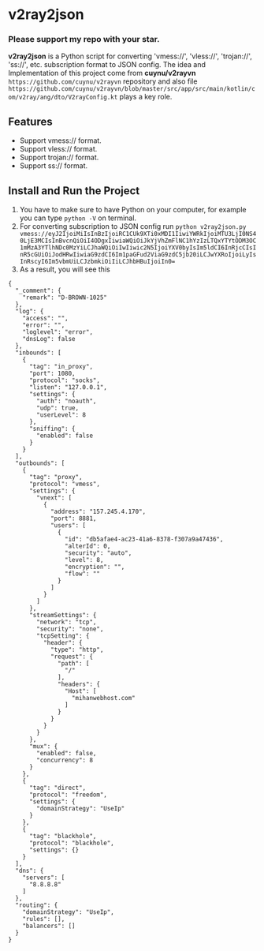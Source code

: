 # v2ray2json
### Please support my repo with your star.
**v2ray2json** is a Python script for converting 'vmess://', 'vless://', 'trojan://', 'ss://', etc. subscription format to JSON config.
The idea and Implementation of this project come from **cuynu/v2rayvn** `https://github.com/cuynu/v2rayvn` repository and also file `https://github.com/cuynu/v2rayvn/blob/master/src/app/src/main/kotlin/com/v2ray/ang/dto/V2rayConfig.kt` plays a key role.

## Features
- Support vmess:// format.
- Support vless:// format.
- Support trojan:// format.
- Support ss:// format.

## Install and Run the Project
1. You have to make sure to have Python on your computer, for example you can type `python -V` on terminal.
2. For converting subscription to JSON config run `python v2ray2json.py vmess://eyJ2IjoiMiIsInBzIjoiRC1CUk9XTi0xMDI1IiwiYWRkIjoiMTU3LjI0NS40LjE3MCIsInBvcnQiOiI4ODgxIiwiaWQiOiJkYjVhZmFlNC1hYzIzLTQxYTYtODM3OC1mMzA3YTlhNDc0MzYiLCJhaWQiOiIwIiwic2N5IjoiYXV0byIsIm5ldCI6InRjcCIsInR5cGUiOiJodHRwIiwiaG9zdCI6Im1paGFud2ViaG9zdC5jb20iLCJwYXRoIjoiLyIsInRscyI6Im5vbmUiLCJzbmkiOiIiLCJhbHBuIjoiIn0=`
3. As a result, you will see this
```
{
  "_comment": {
    "remark": "D-BROWN-1025"
  },
  "log": {
    "access": "",
    "error": "",
    "loglevel": "error",
    "dnsLog": false
  },
  "inbounds": [
    {
      "tag": "in_proxy",
      "port": 1080,
      "protocol": "socks",
      "listen": "127.0.0.1",
      "settings": {
        "auth": "noauth",
        "udp": true,
        "userLevel": 8
      },
      "sniffing": {
        "enabled": false
      }
    }
  ],
  "outbounds": [
    {
      "tag": "proxy",
      "protocol": "vmess",
      "settings": {
        "vnext": [
          {
            "address": "157.245.4.170",
            "port": 8881,
            "users": [
              {
                "id": "db5afae4-ac23-41a6-8378-f307a9a47436",
                "alterId": 0,
                "security": "auto",
                "level": 8,
                "encryption": "",
                "flow": ""
              }
            ]
          }
        ]
      },
      "streamSettings": {
        "network": "tcp",
        "security": "none",
        "tcpSetting": {
          "header": {
            "type": "http",
            "request": {
              "path": [
                "/"
              ],
              "headers": {
                "Host": [
                  "mihanwebhost.com"
                ]
              }
            }
          }
        }
      },
      "mux": {
        "enabled": false,
        "concurrency": 8
      }
    },
    {
      "tag": "direct",
      "protocol": "freedom",
      "settings": {
        "domainStrategy": "UseIp"
      }
    },
    {
      "tag": "blackhole",
      "protocol": "blackhole",
      "settings": {}
    }
  ],
  "dns": {
    "servers": [
      "8.8.8.8"
    ]
  },
  "routing": {
    "domainStrategy": "UseIp",
    "rules": [],
    "balancers": []
  }
}
```
